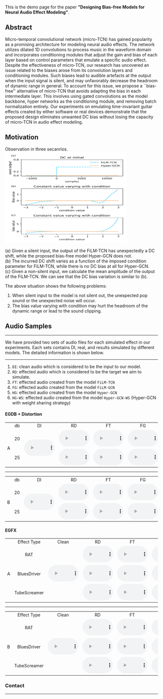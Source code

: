 This is the demo page for the paper **"Designing Bias-free Models for Neural Audio Effect Modeling"**.

## Abstract
Micro-temporal convolutional network (micro-TCN) has gained popularity as a promising architecture for modeling neural audio effects. The network utilizes dilated 1D convolutions to process music in the waveform domain and incorporates conditioning modules that adjust the gain and bias of each layer based on control parameters that emulate a specific audio effect. Despite the effectiveness of micro-TCN, our research has uncovered an issue related to the biases arose from its convolution layers and conditioning modules. Such biases lead to audible artefacts at the output when the input signal is silent,  and may unfavorably decrease the headroom of dynamic range in general. To account for this issue, we propose a ``bias-free'' alternative of micro-TCN that avoids adapting the bias in each intermediate layer. This involves using gated convolutions as the model backbone, hyper networks as the conditioning module, and removing batch normalization entirely. Our experiments on emulating time-invariant guitar effects created by either software or real devices demonstrate that the proposed design eliminates unwanted DC bias without losing the capacity of micro-TCN in audio effect modeling.


## Motivation 

Observation in three secanrios. 
<img src="./assets/imgs/bias_variation.png" width="400" height="300">

(a) Given a silent input, the output of the FiLM-TCN has unexpectedly a DC shift, while the proposed bias-free model Hyper-GCN does not.
<br>
(b) The incurred DC shift varies as a function of the imposed condition parameter for FiLM-TCN, while there is no DC bias at all for Hyper-GCN.
<br>
(c) Given a non-silent input, we calculate the mean amplitude of the output of the FiLM-TCN. We can see that the DC bias variation is similar to (b). 
<br>

The above situation shows the following problems:
1. When silent input to the model is not silent out, the unexpected pop sound or the unexpected noise will occur. 
2. The bias value varying with condition may hurt the headroom of the dynamic range or lead to the sound clipping.  

## Audio Samples

<hr>
We have provided two sets of audio files for each simulated effect in our experiments. Each sets contains DI, real, and results simulated by different models. The detailed information is shown below. 
<hr>

1. `DI`: clean audio which is considered to be the input to our model. 
2. `RD`: effected audio which is considered to be the target we aim to simulate.
3. `FT`: effected audio created from the model `FiLM-TCN` 
4. `FG`: effected audio created from the model `FiLM-GCN` 
5. `HG`: effected audio created from the model `Hyper-GCN`
6. `HG-WS`: effected audio created from the model `Hyper-GCN-WS` (Hyper-GCN with weight sharing strategy)

#### EGDB + Distortion
<table style='text-align: center;'>
  <tbody>
    <tr>
      <td></td>
      <td>db</td>
      <td>DI</td>
      <td>RD</td>
      <td>FT</td>
      <td>FG</td>
      <td>HG</td>
      <td>HG-WS</td>
    </tr>
    <tr>
      <td rowspan="0">A</td>
      <td>20</td>
      <td rowspan="0"><audio controls="" style="width: 100px;"><source src="./assets/audios/Distortion/A/di.wav" type="audio/mpeg" /></audio></td>
      <td><audio controls="" style="width: 100px;"><source src="./assets/audios/Distortion/A/20/rd.wav" type="audio/mpeg" /></audio></td>
      <td><audio controls="" style="width: 100px;"><source src="./assets/audios/Distortion/A/20/ft.wav" type="audio/mpeg" /></audio></td>
      <td><audio controls="" style="width: 100px;"><source src="./assets/audios/Distortion/A/20/fg.wav" type="audio/mpeg" /></audio></td>
      <td><audio controls="" style="width: 100px;"><source src="./assets/audios/Distortion/A/20/hg.wav" type="audio/mpeg" /></audio></td>
      <td><audio controls="" style="width: 100px;"><source src="./assets/audios/Distortion/A/20/hg_ws.wav" type="audio/mpeg" /></audio></td>
    </tr>
    <tr>
      <td>25</td>
      <td><audio controls="" style="width: 100px;"><source src="./assets/audios/Distortion/A/25/rd.wav" type="audio/mpeg" /></audio></td>
      <td><audio controls="" style="width: 100px;"><source src="./assets/audios/Distortion/A/25/ft.wav" type="audio/mpeg" /></audio></td>
      <td><audio controls="" style="width: 100px;"><source src="./assets/audios/Distortion/A/25/fg.wav" type="audio/mpeg" /></audio></td>
      <td><audio controls="" style="width: 100px;"><source src="./assets/audios/Distortion/A/25/hg.wav" type="audio/mpeg" /></audio></td>
      <td><audio controls="" style="width: 100px;"><source src="./assets/audios/Distortion/A/25/hg_ws.wav" type="audio/mpeg" /></audio></td>
    </tr>
  </tbody>
</table>

<hr>

<table style='text-align: center;'>
  <tbody>
    <tr>
      <td></td>
      <td>db</td>
      <td>DI</td>
      <td>RD</td>
      <td>FT</td>
      <td>FG</td>
      <td>HG</td>
      <td>HG-WS</td>
    </tr>
    <tr>
      <td rowspan="0">B</td>
      <td>20</td>
      <td rowspan="0"><audio controls="" style="width: 100px;"><source src="./assets/audios/Distortion/B/di.wav" type="audio/mpeg" /></audio></td>
      <td><audio controls="" style="width: 100px;"><source src="./assets/audios/Distortion/B/20/rd.wav" type="audio/mpeg" /></audio></td>
      <td><audio controls="" style="width: 100px;"><source src="./assets/audios/Distortion/B/20/ft.wav" type="audio/mpeg" /></audio></td>
      <td><audio controls="" style="width: 100px;"><source src="./assets/audios/Distortion/B/20/fg.wav" type="audio/mpeg" /></audio></td>
      <td><audio controls="" style="width: 100px;"><source src="./assets/audios/Distortion/B/20/hg.wav" type="audio/mpeg" /></audio></td>
      <td><audio controls="" style="width: 100px;"><source src="./assets/audios/Distortion/B/20/hg_ws.wav" type="audio/mpeg" /></audio></td>
    </tr>
    <tr>
      <td>25</td>
      <td><audio controls="" style="width: 100px;"><source src="./assets/audios/Distortion/B/25/rd.wav" type="audio/mpeg" /></audio></td>
      <td><audio controls="" style="width: 100px;"><source src="./assets/audios/Distortion/B/25/ft.wav" type="audio/mpeg" /></audio></td>
      <td><audio controls="" style="width: 100px;"><source src="./assets/audios/Distortion/B/25/fg.wav" type="audio/mpeg" /></audio></td>
      <td><audio controls="" style="width: 100px;"><source src="./assets/audios/Distortion/B/25/hg.wav" type="audio/mpeg" /></audio></td>
      <td><audio controls="" style="width: 100px;"><source src="./assets/audios/Distortion/B/25/hg_ws.wav" type="audio/mpeg" /></audio></td>
    </tr>
  </tbody>
</table>

#### EGFX

<table style='text-align: center;'>
  <tbody>
    <tr>
      <td></td>
      <td>Effect Type</td>
      <td>Clean</td>
      <td>RD</td>
      <td>FT</td>
      <td>HTS</td>
      <td>HTL</td>
      <td>FG</td>
      <td>HGS</td>
      <td>HGL</td>
    </tr>
    <tr>
      <td rowspan="0">A</td>
      <td>RAT</td>
      <td rowspan="0"><audio controls="" style="width: 100px;"><source src="./assets/audios/c/clean.wav" type="audio/mpeg" /></audio></td>
      <td><audio controls="" style="width: 100px;"><source src="./assets/audios/c/rd-RAT.wav" type="audio/mpeg" /></audio></td>
      <td><audio controls="" style="width: 100px;"><source src="./assets/audios/c/ft-RAT.wav" type="audio/mpeg" /></audio></td>
      <td><audio controls="" style="width: 100px;"><source src="./assets/audios/c/hts-RAT.wav" type="audio/mpeg" /></audio></td>
      <td><audio controls="" style="width: 100px;"><source src="./assets/audios/c/htl-RAT.wav" type="audio/mpeg" /></audio></td>
      <td><audio controls="" style="width: 100px;"><source src="./assets/audios/c/fg-RAT.wav" type="audio/mpeg" /></audio></td>
      <td><audio controls="" style="width: 100px;"><source src="./assets/audios/c/hgl-RAT.wav" type="audio/mpeg" /></audio></td>
      <td><audio controls="" style="width: 100px;"><source src="./assets/audios/c/hgl-RAT.wav" type="audio/mpeg" /></audio></td>
    </tr>
    <tr>
      <td>BluesDriver</td>
      <td><audio controls="" style="width: 100px;"><source src="./assets/audios/c/rd-BluesDriver.wav" type="audio/mpeg" /></audio></td>
      <td><audio controls="" style="width: 100px;"><source src="./assets/audios/c/ft-BluesDriver.wav" type="audio/mpeg" /></audio></td>
      <td><audio controls="" style="width: 100px;"><source src="./assets/audios/c/hts-BluesDriver.wav" type="audio/mpeg" /></audio></td>
      <td><audio controls="" style="width: 100px;"><source src="./assets/audios/c/htl-BluesDriver.wav" type="audio/mpeg" /></audio></td>
      <td><audio controls="" style="width: 100px;"><source src="./assets/audios/c/fg-BluesDriver.wav" type="audio/mpeg" /></audio></td>
      <td><audio controls="" style="width: 100px;"><source src="./assets/audios/c/hgl-BluesDriver.wav" type="audio/mpeg" /></audio></td>
      <td><audio controls="" style="width: 100px;"><source src="./assets/audios/c/hgl-BluesDriver.wav" type="audio/mpeg" /></audio></td>
    </tr>
    <tr>
      <td>TubeScreamer</td>
      <td><audio controls="" style="width: 100px;"><source src="./assets/audios/c/rd-TubeScreamer.wav" type="audio/mpeg" /></audio></td>
      <td><audio controls="" style="width: 100px;"><source src="./assets/audios/c/ft-TubeScreamer.wav" type="audio/mpeg" /></audio></td>
      <td><audio controls="" style="width: 100px;"><source src="./assets/audios/c/hts-TubeScreamer.wav" type="audio/mpeg" /></audio></td>
      <td><audio controls="" style="width: 100px;"><source src="./assets/audios/c/htl-TubeScreamer.wav" type="audio/mpeg" /></audio></td>
      <td><audio controls="" style="width: 100px;"><source src="./assets/audios/c/fg-TubeScreamer.wav" type="audio/mpeg" /></audio></td>
      <td><audio controls="" style="width: 100px;"><source src="./assets/audios/c/hgl-TubeScreamer.wav" type="audio/mpeg" /></audio></td>
      <td><audio controls="" style="width: 100px;"><source src="./assets/audios/c/hgl-TubeScreamer.wav" type="audio/mpeg" /></audio></td>
    </tr>
  </tbody>
</table>

<hr>

<table style='text-align: center;'>
  <tbody>
    <tr>
      <td></td>
      <td>Effect Type</td>
      <td>Clean</td>
      <td>RD</td>
      <td>FT</td>
      <td>HTS</td>
      <td>HTL</td>
      <td>FG</td>
      <td>HGS</td>
      <td>HGL</td>
    </tr>
    <tr>
      <td rowspan="0">B</td>
      <td>RAT</td>
      <td rowspan="0"><audio controls="" style="width: 100px;"><source src="./assets/audios/d/clean.wav" type="audio/mpeg" /></audio></td>
      <td><audio controls="" style="width: 100px;"><source src="./assets/audios/d/rd-RAT.wav" type="audio/mpeg" /></audio></td>
      <td><audio controls="" style="width: 100px;"><source src="./assets/audios/d/ft-RAT.wav" type="audio/mpeg" /></audio></td>
      <td><audio controls="" style="width: 100px;"><source src="./assets/audios/d/hts-RAT.wav" type="audio/mpeg" /></audio></td>
      <td><audio controls="" style="width: 100px;"><source src="./assets/audios/d/htl-RAT.wav" type="audio/mpeg" /></audio></td>
      <td><audio controls="" style="width: 100px;"><source src="./assets/audios/d/fg-RAT.wav" type="audio/mpeg" /></audio></td>
      <td><audio controls="" style="width: 100px;"><source src="./assets/audios/d/hgl-RAT.wav" type="audio/mpeg" /></audio></td>
      <td><audio controls="" style="width: 100px;"><source src="./assets/audios/d/hgl-RAT.wav" type="audio/mpeg" /></audio></td>
    </tr>
    <tr>
      <td>BluesDriver</td>
      <td><audio controls="" style="width: 100px;"><source src="./assets/audios/d/rd-BluesDriver.wav" type="audio/mpeg" /></audio></td>
      <td><audio controls="" style="width: 100px;"><source src="./assets/audios/d/ft-BluesDriver.wav" type="audio/mpeg" /></audio></td>
      <td><audio controls="" style="width: 100px;"><source src="./assets/audios/d/hts-BluesDriver.wav" type="audio/mpeg" /></audio></td>
      <td><audio controls="" style="width: 100px;"><source src="./assets/audios/d/htl-BluesDriver.wav" type="audio/mpeg" /></audio></td>
      <td><audio controls="" style="width: 100px;"><source src="./assets/audios/d/fg-BluesDriver.wav" type="audio/mpeg" /></audio></td>
      <td><audio controls="" style="width: 100px;"><source src="./assets/audios/d/hgl-BluesDriver.wav" type="audio/mpeg" /></audio></td>
      <td><audio controls="" style="width: 100px;"><source src="./assets/audios/d/hgl-BluesDriver.wav" type="audio/mpeg" /></audio></td>
    </tr>
    <tr>
      <td>TubeScreamer</td>
      <td><audio controls="" style="width: 100px;"><source src="./assets/audios/d/rd-TubeScreamer.wav" type="audio/mpeg" /></audio></td>
      <td><audio controls="" style="width: 100px;"><source src="./assets/audios/d/ft-TubeScreamer.wav" type="audio/mpeg" /></audio></td>
      <td><audio controls="" style="width: 100px;"><source src="./assets/audios/d/hts-TubeScreamer.wav" type="audio/mpeg" /></audio></td>
      <td><audio controls="" style="width: 100px;"><source src="./assets/audios/d/htl-TubeScreamer.wav" type="audio/mpeg" /></audio></td>
      <td><audio controls="" style="width: 100px;"><source src="./assets/audios/d/fg-TubeScreamer.wav" type="audio/mpeg" /></audio></td>
      <td><audio controls="" style="width: 100px;"><source src="./assets/audios/d/hgl-TubeScreamer.wav" type="audio/mpeg" /></audio></td>
      <td><audio controls="" style="width: 100px;"><source src="./assets/audios/d/hgl-TubeScreamer.wav" type="audio/mpeg" /></audio></td>
    </tr>
  </tbody>
</table>

### Contact 

<hr>



